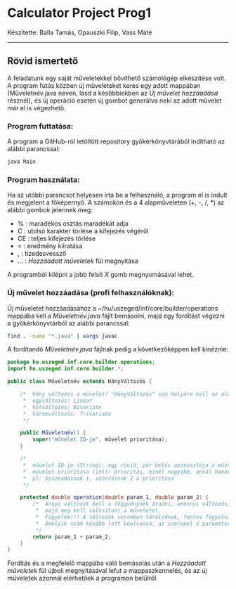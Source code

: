 # Calculator Project Prog1
Készítette: Balla Tamás, Opauszki Filip, Vass Máté

---

## Rövid ismertető
A feladatunk egy saját műveletekkel bővíthető számológép elkészítése volt. A program futás közben új műveleteket keres egy adott mappában (Műveletnév.java néven, lásd a későbbiekben az *Új művelet hozzáadása* résznél), és új operáció esetén új gombot generálva neki az adott művelet már el is végezhető.

### Program futtatása:
A program a GitHub-ról letöltött repository gyökérkönyvtárából indítható az alábbi parancssal:
```bash
java Main
```

### Program használata:
Ha az utóbbi parancsot helyesen írta be a felhasználó, a program el is indult és megjelent a főképernyő. A számokon és a 4 alapműveleten (+, -, /, \*) az alábbi gombok jelennek meg:

* %   :	maradékos osztás maradékát adja
* C   :	utolsó karakter törlése a kifejezés végéről
* CE  :	teljes kifejezés törlése
* =   :	eredmény kiíratása
* ,   :	tizedesvessző
* ... :	*Hozzáadott műveletek* fül megnyitása

A programból kilépni a jobb felső *X* gomb megnyomásával lehet.


### Új művelet hozzáadása (profi felhasználóknak):
Új műveletet hozzáadásához a ~/hu/uszeged/inf/core/builder/operations mappába kell a *Műveletnév.java* fájlt bemásolni, majd egy fordítást végezni a gyökérkönyvtárból az alábbi parancssal:
```bash
find . -name "*.java" | xargs javac
```
A fordítandó *Műveletnév.java* fájlnak pedig a következőképpen kell kinéznie:
```java
package hu.uszeged.inf.core.builder.operations;
import hu.uszeged.inf.core.builder.*;

public class Műveletnév extends HányVáltozós {

	/*	Hány változós a művelet? "HányVáltozós" szó helyére kell az alábbiak egyikét írni:
	 *	egyváltozós: Linear
	 *	kétváltozós: Bivariate
	 *	háromváltozós: Trivariate
	 */

	public Műveletnév() {
		super("művelet ID-je", művelet prioritása);
	}

	/*
	 *	művelet ID-je (String): egy rövid, pár betűs azonosítója a műveletnek, ami még nincs használatban
	 *	művelet prioritása (int): prioritás, minél nagyobb, annál hamarabb kell elvégezni
	 *	pl: összeadásnak 1, szorzásnak 2 a prioritása
	 */

	protected double operation(double param_1, double param_2) {
		/*	Annyi változót kell a függvénynek átadni, amennyi változós,
		 *	majd meg kell valósítani a műveletet.
		 *	Figyelem!!! A változók veremben tárolódnak, fontos figyelni a számok sorrendjére.
		 *	Amelyik szám később lett beolvasva, az szerepel a paraméterek között hamarabb.
		 */
		return param_1 + param_2;
	}
}
```
Fordítás és a megfelelő mappába való bemásolás után a *Hozzáadott műveletek* fül újboli megnyitásával lefut a mappaszkennelés, és az új műveletek azonnal elérhetőek a programon belülről.